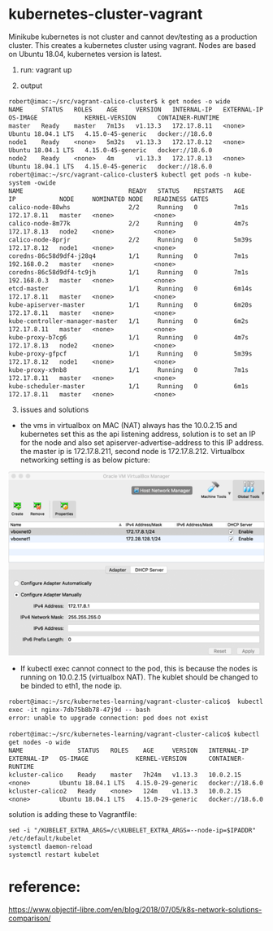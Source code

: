 # kubernetes-cluster-vagrant

Minikube kubernetes is not cluster and cannot dev/testing as a production cluster. This creates a kubernetes cluster using vagrant. Nodes are based on Ubuntu 18.04, kubernetes version is latest.
1. run:
vagrant up

2. output
```
robert@imac:~/src/vagrant-calico-cluster$ k get nodes -o wide
NAME     STATUS   ROLES    AGE     VERSION   INTERNAL-IP   EXTERNAL-IP   OS-IMAGE             KERNEL-VERSION      CONTAINER-RUNTIME
master   Ready    master   7m13s   v1.13.3   172.17.8.11   <none>        Ubuntu 18.04.1 LTS   4.15.0-45-generic   docker://18.6.0
node1    Ready    <none>   5m32s   v1.13.3   172.17.8.12   <none>        Ubuntu 18.04.1 LTS   4.15.0-45-generic   docker://18.6.0
node2    Ready    <none>   4m      v1.13.3   172.17.8.13   <none>        Ubuntu 18.04.1 LTS   4.15.0-45-generic   docker://18.6.0
robert@imac:~/src/vagrant-calico-cluster$ kubectl get pods -n kube-system -owide
NAME                             READY   STATUS    RESTARTS   AGE     IP            NODE     NOMINATED NODE   READINESS GATES
calico-node-88whs                2/2     Running   0          7m1s    172.17.8.11   master   <none>           <none>
calico-node-8m77k                2/2     Running   0          4m7s    172.17.8.13   node2    <none>           <none>
calico-node-8prjr                2/2     Running   0          5m39s   172.17.8.12   node1    <none>           <none>
coredns-86c58d9df4-j28q4         1/1     Running   0          7m1s    192.168.0.2   master   <none>           <none>
coredns-86c58d9df4-tc9jh         1/1     Running   0          7m1s    192.168.0.3   master   <none>           <none>
etcd-master                      1/1     Running   0          6m14s   172.17.8.11   master   <none>           <none>
kube-apiserver-master            1/1     Running   0          6m20s   172.17.8.11   master   <none>           <none>
kube-controller-manager-master   1/1     Running   0          6m2s    172.17.8.11   master   <none>           <none>
kube-proxy-b7cg6                 1/1     Running   0          4m7s    172.17.8.13   node2    <none>           <none>
kube-proxy-gfpcf                 1/1     Running   0          5m39s   172.17.8.12   node1    <none>           <none>
kube-proxy-x9nb8                 1/1     Running   0          7m1s    172.17.8.11   master   <none>           <none>
kube-scheduler-master            1/1     Running   0          6m1s    172.17.8.11   master   <none>           <none>
```

3. issues and solutions
* the vms in virtualbox on MAC (NAT) always has the 10.0.2.15 and kubernetes set this as the api listening address, solution is to set an IP for the node and also set apiserver-advertise-address to this IP address.
the master ip is 172.17.8.211, second node is 172.17.8.212. Virtualbox networking setting is as below picture:

![Alt text](images/virtualbox-networking.png "Virtualbox networking settings")
      
* If kubectl exec cannot connect to the pod, this is because the nodes is running on 10.0.2.15 (virtualbox NAT). The kublet should be changed to be binded to eth1, the node ip.
```
robert@imac:~/src/kubernetes-learning/vagrant-cluster-calico$  kubectl exec -it nginx-7db75b8b78-47j9d -- bash 
error: unable to upgrade connection: pod does not exist

robert@imac:~/src/kubernetes-learning/vagrant-cluster-calico$ kubectl get nodes -o wide
NAME               STATUS   ROLES    AGE     VERSION   INTERNAL-IP   EXTERNAL-IP   OS-IMAGE             KERNEL-VERSION      CONTAINER-RUNTIME
kcluster-calico    Ready    master   7h24m   v1.13.3   10.0.2.15     <none>        Ubuntu 18.04.1 LTS   4.15.0-29-generic   docker://18.6.0
kcluster-calico2   Ready    <none>   124m    v1.13.3   10.0.2.15     <none>        Ubuntu 18.04.1 LTS   4.15.0-29-generic   docker://18.6.0
```
solution is adding these to Vagrantfile:
```
sed -i "/KUBELET_EXTRA_ARGS=/c\KUBELET_EXTRA_ARGS=--node-ip=$IPADDR" /etc/default/kubelet
systemctl daemon-reload
systemctl restart kubelet
```

# reference:

https://www.objectif-libre.com/en/blog/2018/07/05/k8s-network-solutions-comparison/

